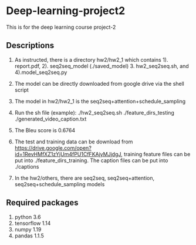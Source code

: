 # Deep-learning-project2
This is for the deep learning course project-2

## Descriptions
1. As instructed, there is a directory hw2/hw2_1 which contains 1). report.pdf, 2). seq2seq_model (./saved_model) 3. hw2_seq2seq.sh, and 4).model_seq2seq.py

2. The model can be directly downloaded from google drive via the shell script

3. The model in hw2/hw2_1 is the seq2seq+attention+schedule_sampling

4. Run the sh file (example): ./hw2_seq2seq.sh ./feature_dirs_testing ./generated_video_caption.txt

4. The Bleu score is 0.6764 

5. The test and training data can be download from https://drive.google.com/open?id=1RevHMfXZ1zYjUm4fPU1CfFKAjyMJjdgJ, training feature files can be put into ./feature_dirs_training. The caption files can be put into ./captions

6. In the hw2/others, there are seq2seq, seq2seq+attention, seq2seq+schedule_sampling models


## Required packages
1. python 3.6
2. tensorflow 1.14
3. numpy 1.19
4. pandas 1.1.5
